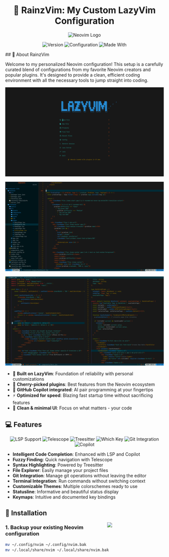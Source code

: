 <div align="center">

# 🚀 RainzVim: My Custom LazyVim Configuration

<img src="https://neovim.io/logos/neovim-mark-flat.png" alt="Neovim Logo" width="150" />

<p>
  <img src="https://img.shields.io/badge/Neovim-0.9+-57A143?style=for-the-badge&logo=neovim&logoColor=white" alt="Version" />
  <img src="https://img.shields.io/badge/LazyVim-Based-738FDB?style=for-the-badge" alt="Configuration" />
  <img src="https://img.shields.io/badge/Made_With-💜-FB7EFB?style=for-the-badge" alt="Made With" />
</p>

</div>

<div>
## 🌟 About RainzVim 

<p>
Welcome to my personalized Neovim configuration! This setup is a carefully curated blend of configurations from my favorite Neovim creators and popular plugins. It's designed to provide a clean, efficient coding environment with all the necessary tools to jump straight into coding.
</p>
</div>

<div>

![Dashboard](./lua/assets/nvim_dashboard.png)

![Tree View](./lua/assets/nvim_tree.png)

![Window Layout](./lua/assets/nvim_window.png)

</div>


<ul>
  <li>🧠 <strong>Built on LazyVim</strong>: Foundation of reliability with personal customizations</li>
  <li>🔌 <strong>Cherry-picked plugins</strong>: Best features from the Neovim ecosystem</li>
  <li>🚀 <strong>GitHub Copilot integrated</strong>: AI pair programming at your fingertips</li>
  <li>⚡ <strong>Optimized for speed</strong>: Blazing fast startup time without sacrificing features</li>
  <li>🎨 <strong>Clean & minimal UI</strong>: Focus on what matters - your code</li>
</ul>

## 💻 Features

<div align="center">
  <p>
    <img src="https://img.shields.io/badge/LSP-Support-blue?style=flat-square" alt="LSP Support" />
    <img src="https://img.shields.io/badge/Fuzzy-Finding-orange?style=flat-square" alt="Telescope" />
    <img src="https://img.shields.io/badge/Syntax-Highlighting-green?style=flat-square" alt="Treesitter" />
    <img src="https://img.shields.io/badge/Keybinding-Hints-yellow?style=flat-square" alt="Which Key" />
    <img src="https://img.shields.io/badge/Git-Integration-red?style=flat-square" alt="Git Integration" />
    <img src="https://img.shields.io/badge/GitHub-Copilot-black?style=flat-square" alt="Copilot" />
  </p>
</div>

<ul>
  <li><strong>Intelligent Code Completion</strong>: Enhanced with LSP and Copilot</li>
  <li><strong>Fuzzy Finding</strong>: Quick navigation with Telescope</li>
  <li><strong>Syntax Highlighting</strong>: Powered by Treesitter</li>
  <li><strong>File Explorer</strong>: Easily manage your project files</li>
  <li><strong>Git Integration</strong>: Manage git operations without leaving the editor</li>
  <li><strong>Terminal Integration</strong>: Run commands without switching context</li>
  <li><strong>Customizable Themes</strong>: Multiple colorschemes ready to use</li>
  <li><strong>Statusline</strong>: Informative and beautiful status display</li>
  <li><strong>Keymaps</strong>: Intuitive and documented key bindings</li>
</ul>

## 🚀 Installation

<img align="right" src="https://media.giphy.com/media/M9gbBd9nbDrOTu1Mqx/giphy.gif" width="180">

<h3>1. Backup your existing Neovim configuration</h3>

```bash
mv ~/.config/nvim ~/.config/nvim.bak
mv ~/.local/share/nvim ~/.local/share/nvim.bak
